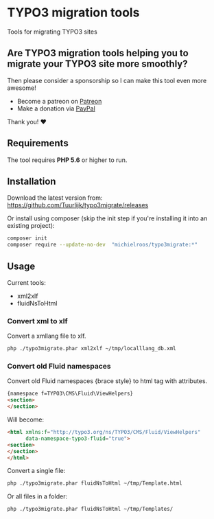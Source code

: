 # TYPO3 migration tools
Tools for migrating TYPO3 sites

## Are TYPO3 migration tools helping you to migrate your TYPO3 site more smoothly?
Then please consider a sponsorship so I can make this tool even more awesome!
- Become a patreon on [Patreon](https://www.patreon.com/michielroos)
- Make a donation via [PayPal](https://paypal.me/MichielRoos)

Thank you! ♥

## Requirements
The tool requires **PHP 5.6** or higher to run.

## Installation
Download the latest version from: https://github.com/Tuurlijk/typo3migrate/releases

Or install using composer (skip the init step if you're installing it into an existing project):
```bash
composer init
composer require --update-no-dev  "michielroos/typo3migrate:*"
```

## Usage
Current tools:
* xml2xlf
* fluidNsToHtml
### Convert xml to xlf
Convert a xmllang file to xlf.
```bash
php ./typo3migrate.phar xml2xlf ~/tmp/localllang_db.xml
```
### Convert old Fluid namespaces
Convert old Fluid namespaces {brace style} to html tag with attributes.
```html
{namespace f=TYPO3\CMS\Fluid\ViewHelpers}
<section>
</section>

```
Will become:
```html
<html xmlns:f="http://typo3.org/ns/TYPO3/CMS/Fluid/ViewHelpers"
	  data-namespace-typo3-fluid="true">
<section>
</section>
</html>
```
Convert a single file:
```bash
php ./typo3migrate.phar fluidNsToHtml ~/tmp/Template.html
```
Or all files in a folder:
```bash
php ./typo3migrate.phar fluidNsToHtml ~/tmp/Templates/
```